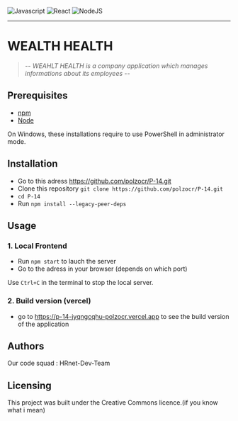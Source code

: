 ![Javascript](https://img.shields.io/badge/made%20with-Javascript-lightgrey)
![React](https://img.shields.io/badge/-React-red)
![NodeJS](https://img.shields.io/badge/-NodeJS-green)
____________________

# WEALTH HEALTH

> -- _WEAHLT HEALTH is a company application which manages informations about its employees_ --

## Prerequisites

- [npm](https://www.npmjs.com/)
- [Node](https://nodejs.org/en/)

On Windows, these installations require to use PowerShell in administrator mode.


## Installation 

- Go to this adress https://github.com/polzocr/P-14.git
- Clone this repository `git clone https://github.com/polzocr/P-14.git `
- `cd P-14`
- Run `npm install --legacy-peer-deps `

## Usage

### 1. Local Frontend 

- Run `npm start` to lauch the server 
- Go to the adress in your browser (depends on which port)

Use `Ctrl+C` in the terminal to stop the local server.

### 2. Build version (vercel)

- go to https://p-14-jyqngcqhu-polzocr.vercel.app to see the build version of the application

## Authors

Our code squad : HRnet-Dev-Team

## Licensing

This project was built under the Creative Commons licence.(if you know what i mean)
